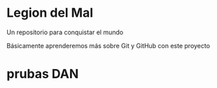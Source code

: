 # Legion del Mal
Un repositorio para conquistar el mundo

Básicamente aprenderemos más sobre Git y GitHub con este proyecto


# prubas DAN
